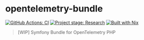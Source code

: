 # opentelemetry-bundle

[![GitHub Actions: CI][github-actions-ci-badge]][github-actions-ci-page]
[![Project stage: Research][project-stage-badge]][project-stage-page]
[![Built with Nix][build-with-nix-badge]][build-with-nix-page]

> [WIP] Symfony Bundle for OpenTelemetry PHP

[github-actions-ci-badge]: https://github.com/FriendsOfOpenTelemtry/opentelemetry-bundle/workflows/CI/badge.svg?branch=main
[github-actions-ci-page]: https://github.com/FriendsOfOpenTelemtry/opentelemetry-bundle/actions?query=workflow%3ACI+branch%3Amain
[build-with-nix-badge]: https://img.shields.io/badge/Built_With-Nix-5277C3.svg?logo=nixos
[build-with-nix-page]: https://builtwithnix.org/
[project-stage-badge]: https://img.shields.io/badge/Project_Stage-Research-orange.svg
[project-stage-page]: https://blog.pother.ca/project-stages/
